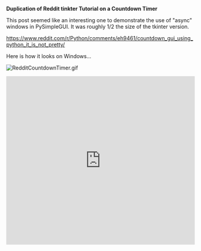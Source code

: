 **Duplication of Reddit tinkter Tutorial on a Countdown Timer**

This post seemed like an interesting one to demonstrate the use of "async" windows in PySimpleGUI.  It was roughly 1/2 the size of the tkinter version.

https://www.reddit.com/r/Python/comments/eh9461/countdown_gui_using_python_it_is_not_pretty/

Here is how it looks on Windows...

![RedditCountdownTimer.gif](/api/files/5e08f3d492f24fc47d89d988/redditcountdowntimer.gif "RedditCountdownTimer.gif")

<iframe src='https://trinket.io/embed/pygame/48dc15aa43?start=result' width='100%' height='450' frameborder='0' marginwidth='0' marginheight='0' allowfullscreen></iframe>
